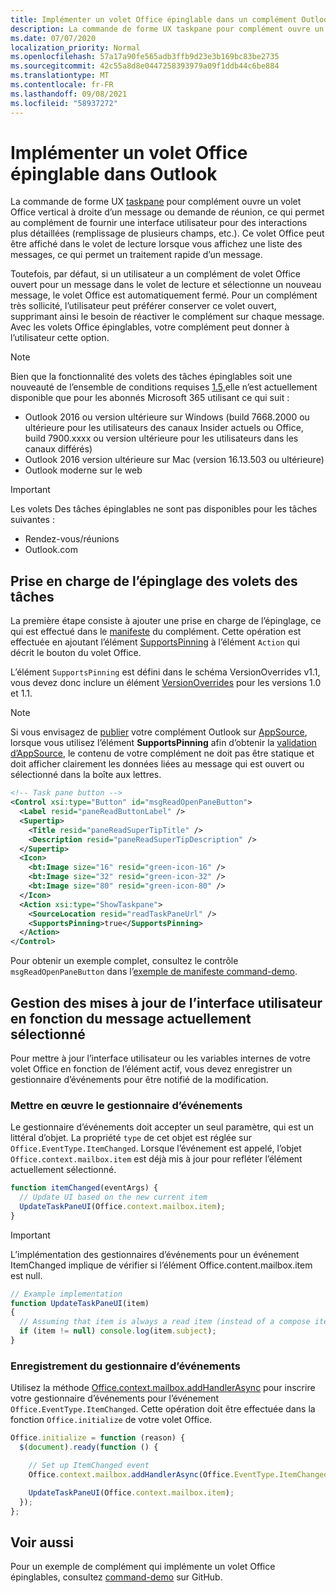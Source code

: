 ```yaml
---
title: Implémenter un volet Office épinglable dans un complément Outlook
description: La commande de forme UX taskpane pour complément ouvre un volet Office vertical à droite d’un message ou demande de réunion, ce qui permet au complément de fournir une interface utilisateur pour des interactions plus détaillées.
ms.date: 07/07/2020
localization_priority: Normal
ms.openlocfilehash: 57a17a90fe565adb3ffb9d23e3b169bc83be2735
ms.sourcegitcommit: 42c55a8d8e0447258393979a09f1ddb44c6be884
ms.translationtype: MT
ms.contentlocale: fr-FR
ms.lasthandoff: 09/08/2021
ms.locfileid: "58937272"
---
```

# <a name="implement-a-pinnable-task-pane-in-outlook"></a>Implémenter un volet Office épinglable dans Outlook

La commande de forme UX [taskpane](add-in-commands-for-outlook.md#launching-a-task-pane) pour complément ouvre un volet Office vertical à droite d’un message ou demande de réunion, ce qui permet au complément de fournir une interface utilisateur pour des interactions plus détaillées (remplissage de plusieurs champs, etc.). Ce volet Office peut être affiché dans le volet de lecture lorsque vous affichez une liste des messages, ce qui permet un traitement rapide d’un message.

Toutefois, par défaut, si un utilisateur a un complément de volet Office ouvert pour un message dans le volet de lecture et sélectionne un nouveau message, le volet Office est automatiquement fermé. Pour un complément très sollicité, l’utilisateur peut préférer conserver ce volet ouvert, supprimant ainsi le besoin de réactiver le complément sur chaque message. Avec les volets Office épinglables, votre complément peut donner à l’utilisateur cette option.

> [!NOTE]
> Bien que la fonctionnalité des volets des tâches épinglables soit une nouveauté de l’ensemble de conditions requises [1.5,](../reference/objectmodel/requirement-set-1.5/outlook-requirement-set-1.5.md)elle n’est actuellement disponible que pour les abonnés Microsoft 365 utilisant ce qui suit :
>
> - Outlook 2016 ou version ultérieure sur Windows (build 7668.2000 ou ultérieure pour les utilisateurs des canaux Insider actuels ou Office, build 7900.xxxx ou version ultérieure pour les utilisateurs dans les canaux différés)
> - Outlook 2016 version ultérieure sur Mac (version 16.13.503 ou ultérieure)
> - Outlook moderne sur le web

> [!IMPORTANT]
> Les volets Des tâches épinglables ne sont pas disponibles pour les tâches suivantes :
>
> - Rendez-vous/réunions
> - Outlook.com

## <a name="support-task-pane-pinning"></a>Prise en charge de l’épinglage des volets des tâches

La première étape consiste à ajouter une prise en charge de l’épinglage, ce qui est effectué dans le [manifeste](manifests.md) du complément. Cette opération est effectuée en ajoutant l’élément [SupportsPinning](../reference/manifest/action.md#supportspinning) à l’élément `Action` qui décrit le bouton du volet Office.

L’élément `SupportsPinning` est défini dans le schéma VersionOverrides v1.1, vous devez donc inclure un élément [VersionOverrides](../reference/manifest/versionoverrides.md) pour les versions 1.0 et 1.1.

> [!NOTE]
> Si vous envisagez de [publier](../publish/publish.md) votre complément Outlook sur [AppSource](https://appsource.microsoft.com), lorsque vous utilisez l’élément **SupportsPinning** afin d’obtenir la [validation d’AppSource](/legal/marketplace/certification-policies), le contenu de votre complément ne doit pas être statique et doit afficher clairement les données liées au message qui est ouvert ou sélectionné dans la boîte aux lettres.

```xml
<!-- Task pane button -->
<Control xsi:type="Button" id="msgReadOpenPaneButton">
  <Label resid="paneReadButtonLabel" />
  <Supertip>
    <Title resid="paneReadSuperTipTitle" />
    <Description resid="paneReadSuperTipDescription" />
  </Supertip>
  <Icon>
    <bt:Image size="16" resid="green-icon-16" />
    <bt:Image size="32" resid="green-icon-32" />
    <bt:Image size="80" resid="green-icon-80" />
  </Icon>
  <Action xsi:type="ShowTaskpane">
    <SourceLocation resid="readTaskPaneUrl" />
    <SupportsPinning>true</SupportsPinning>
  </Action>
</Control>
```

Pour obtenir un exemple complet, consultez le contrôle `msgReadOpenPaneButton` dans l’[exemple de manifeste command-demo](https://github.com/OfficeDev/outlook-add-in-command-demo/blob/master/command-demo-manifest.xml).

## <a name="handling-ui-updates-based-on-currently-selected-message"></a>Gestion des mises à jour de l’interface utilisateur en fonction du message actuellement sélectionné

Pour mettre à jour l’interface utilisateur ou les variables internes de votre volet Office en fonction de l’élément actif, vous devez enregistrer un gestionnaire d’événements pour être notifié de la modification.

### <a name="implement-the-event-handler"></a>Mettre en œuvre le gestionnaire d’événements

Le gestionnaire d’événements doit accepter un seul paramètre, qui est un littéral d’objet. La propriété `type` de cet objet est réglée sur `Office.EventType.ItemChanged`. Lorsque l’événement est appelé, l’objet `Office.context.mailbox.item` est déjà mis à jour pour refléter l’élément actuellement sélectionné.

```js
function itemChanged(eventArgs) {
  // Update UI based on the new current item
  UpdateTaskPaneUI(Office.context.mailbox.item);
}
```

> [!IMPORTANT]
> L’implémentation des gestionnaires d’événements pour un événement ItemChanged implique de vérifier si l’élément Office.content.mailbox.item est null.
>
> ```js
> // Example implementation
> function UpdateTaskPaneUI(item)
> {
>   // Assuming that item is always a read item (instead of a compose item).
>   if (item != null) console.log(item.subject);
> }
> ```

### <a name="register-the-event-handler"></a>Enregistrement du gestionnaire d’événements

Utilisez la méthode [Office.context.mailbox.addHandlerAsync](../reference/objectmodel/preview-requirement-set/office.context.mailbox.md#methods) pour inscrire votre gestionnaire d’événements pour l’événement `Office.EventType.ItemChanged`. Cette opération doit être effectuée dans la fonction `Office.initialize` de votre volet Office.

```js
Office.initialize = function (reason) {
  $(document).ready(function () {

    // Set up ItemChanged event
    Office.context.mailbox.addHandlerAsync(Office.EventType.ItemChanged, itemChanged);

    UpdateTaskPaneUI(Office.context.mailbox.item);
  });
};
```

## <a name="see-also"></a>Voir aussi

Pour un exemple de complément qui implémente un volet Office épinglables, consultez [command-demo](https://github.com/OfficeDev/outlook-add-in-command-demo) sur GitHub.
